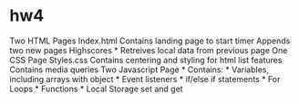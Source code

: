 # hw4
Two HTML Pages       Index.html          Contains landing page to start timer          Appends two new pages Highscores * Retreives local data from previous page One CSS Page            Styles.css            Contains centering and styling for html list features            Contains media queries Two Javascript Page * Contains: * Variables, including arrays with object * Event listeners * if/else if statements * For Loops * Functions * Local Storage set and get  
